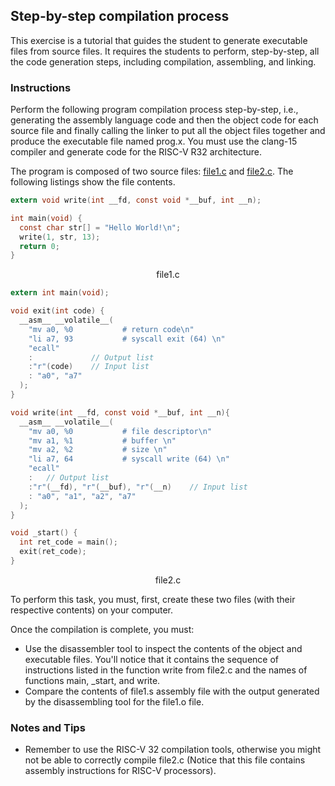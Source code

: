 ## Step-by-step compilation process

This exercise is a tutorial that guides the student to generate executable files from source files.
It requires the students to perform, step-by-step, all the code generation steps, including compilation, assembling, and linking.

### Instructions

Perform the following program compilation process step-by-step, i.e., generating the assembly language code and then the object code for each source file and finally calling the linker to put all the object files together and produce the executable file named prog.x.
You must use the clang-15 compiler and generate code for the RISC-V R32 architecture.

The program is composed of two source files: [file1.c](https://github.com/discovery-unicamp/ale-exercise-book/blob/main/reference_code/ch01-01/file1.c) and [file2.c](https://github.com/discovery-unicamp/ale-exercise-book/blob/main/reference_code/ch01-01/file2.c). The following listings show the file contents.

```c
extern void write(int __fd, const void *__buf, int __n);

int main(void) {
  const char str[] = "Hello World!\n";
  write(1, str, 13);
  return 0;
}
```

<div style="text-align:center">
<span class="filename">file1.c</span>
</div>

```c
extern int main(void);

void exit(int code) {
  __asm__ __volatile__(
    "mv a0, %0           # return code\n"
    "li a7, 93           # syscall exit (64) \n"
    "ecall"
    :             // Output list
    :"r"(code)    // Input list
    : "a0", "a7"
  );
}

void write(int __fd, const void *__buf, int __n){
  __asm__ __volatile__(
    "mv a0, %0           # file descriptor\n"
    "mv a1, %1           # buffer \n"
    "mv a2, %2           # size \n"
    "li a7, 64           # syscall write (64) \n"
    "ecall"
    :   // Output list
    :"r"(__fd), "r"(__buf), "r"(__n)    // Input list
    : "a0", "a1", "a2", "a7"
  );
}

void _start() {
  int ret_code = main();
  exit(ret_code);
}
```

<div style="text-align:center">
<span class="filename">file2.c</span>
</div>

To perform this task, you must, first, create these two files (with their respective contents) on your computer.

Once the compilation is complete, you must:

- Use the disassembler tool to inspect the contents of the object and executable files. You'll notice that it contains the sequence of instructions listed in the function write from file2.c and the names of functions main, \_start, and write.
- Compare the contents of file1.s assembly file with the output generated by the disassembling tool for the file1.o file.

### Notes and Tips

- Remember to use the RISC-V 32 compilation tools, otherwise you might not be able to correctly compile file2.c (Notice that this file contains assembly instructions for RISC-V processors).
